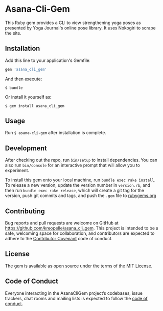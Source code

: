# Asana-Cli-Gem

This Ruby gem provides a CLI to view strengthening yoga poses as presented by Yoga Journal's online pose library. It uses Nokogiri to scrape the site.

## Installation

Add this line to your application's Gemfile:

```ruby
gem 'asana_cli_gem'
```

And then execute:

    $ bundle

Or install it yourself as:

    $ gem install asana_cli_gem

## Usage

Run `$ asana-cli-gem` after installation is complete.

## Development

After checking out the repo, run `bin/setup` to install dependencies. You can also run `bin/console` for an interactive prompt that will allow you to experiment.

To install this gem onto your local machine, run `bundle exec rake install`. To release a new version, update the version number in `version.rb`, and then run `bundle exec rake release`, which will create a git tag for the version, push git commits and tags, and push the `.gem` file to [rubygems.org](https://rubygems.org).

## Contributing

Bug reports and pull requests are welcome on GitHub at https://github.com/kreopelle/asana_cli_gem. This project is intended to be a safe, welcoming space for collaboration, and contributors are expected to adhere to the [Contributor Covenant](http://contributor-covenant.org) code of conduct.

## License

The gem is available as open source under the terms of the [MIT License](https://opensource.org/licenses/MIT).

## Code of Conduct

Everyone interacting in the AsanaCliGem project’s codebases, issue trackers, chat rooms and mailing lists is expected to follow the [code of conduct](https://github.com/'kreopelle'/asana_cli_gem/blob/master/CODE_OF_CONDUCT.md).
